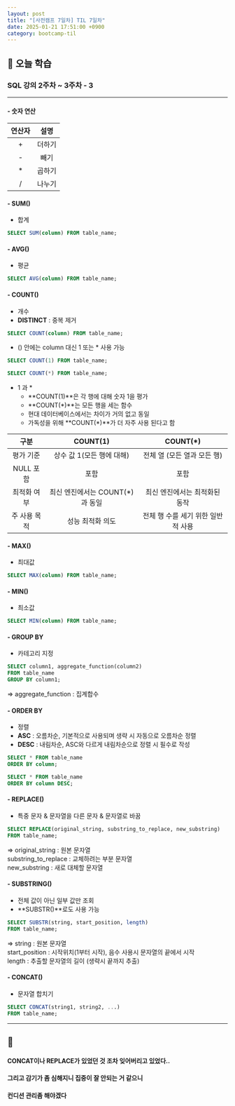 ```yaml
---
layout: post
title: "[사전캠프 7일차] TIL 7일차"
date: 2025-01-21 17:51:00 +0900
category: bootcamp-til
---
```


## 📖 오늘 학습
### SQL 강의 2주차 ~ 3주차 - 3

<!-- #### 📃  -->

--- 

#### - 숫자 연산

| 연산자 | 설명 |
|:------:|:---:|
| + | 더하기 |
| - | 빼기 |
| * | 곱하기 |
| / | 나누기 |

#### - SUM()
- 합계
>
```sql
SELECT SUM(column) FROM table_name;
```

#### - AVG()
- 평균
>
```sql
SELECT AVG(column) FROM table_name;
```

#### - COUNT()
- 개수
- **DISTINCT** : 중복 제거
>
```sql
SELECT COUNT(column) FROM table_name;
```

- () 안에는 column 대신 1 또는 * 사용 가능
>
```sql
SELECT COUNT(1) FROM table_name;
```
```sql
SELECT COUNT(*) FROM table_name;
```

- 1 과 *
    - **COUNT(1)**은 각 행에 대해 숫자 1을 평가
    - **COUNT(*)**는 모든 행을 세는 함수
    - 현대 데이터베이스에서는 차이가 거의 없고 동일
    - 가독성을 위해 **COUNT(*)**가 더 자주 사용 된다고 함

| 구분 | COUNT(1) | COUNT(*) |
|:----:|:--------:|:--------:|
| 평가 기준 | 상수 값 1(모든 행에 대해) | 전체 열 (모든 열과 모든 행) |
| NULL 포함 | 포함 | 포함 |
| 최적화 여부 | 최신 엔진에서는 COUNT(*)과 동일 | 최신 엔진에서는 최적화된 동작 |
| 주 사용 목적 | 성능 최적화 의도 | 전체 행 수를 세기 위한 일반적 사용 |

#### - MAX()
- 최대값
>
```sql
SELECT MAX(column) FROM table_name;
```

#### - MIN()
- 최소값
>
```sql
SELECT MIN(column) FROM table_name;
```

#### - GROUP BY
- 카테고리 지정
>
```sql
SELECT column1, aggregate_function(column2)
FROM table_name
GROUP BY column1;
```
=> aggregate_function : 집계합수

#### - ORDER BY
- 정렬
- **ASC** : 오름차순, 기본적으로 사용되며 생략 시 자동으로 오름차순 정렬
- **DESC** : 내림차순, ASC와 다르게 내림차순으로 정렬 시 필수로 작성
>
```sql
SELECT * FROM table_name
ORDER BY column;
```
```sql
SELECT * FROM table_name
ORDER BY column DESC;
```

#### - REPLACE()
- 특중 문자 & 문자열을 다른 문자 & 문자열로 바꿈
>
```sql
SELECT REPLACE(original_string, substring_to_replace, new_substring)
FROM table_name;
```
=> original_string : 원본 문자열  
substring_to_replace : 교체하려는 부분 문자열  
new_substring : 새로 대체할 문자열

#### - SUBSTRING()
- 전체 값이 아닌 일부 값만 조회
- **SUBSTR()**로도 사용 가능
>
```sql
SELECT SUBSTR(string, start_position, length)
FROM table_name;
```
=> string : 원본 문자열  
start_position : 시작위치(1부터 시작), 음수 사용시 문자열의 끝에서 시작  
length : 추출할 문자열의 길이 (생략시 끝까지 추출)

#### - CONCAT()
- 문자열 합치기
>
```sql
SELECT CONCAT(string1, string2, ...)
FROM table_name;
```

---

## 💬

#### CONCAT이나 REPLACE가 있었던 것 조차 잊어버리고 있었다..
#### 그리고 감기가 좀 심해지니 집중이 잘 안되는 거 같으니
#### 컨디션 관리좀 해야겠다